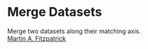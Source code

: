 Merge Datasets
==============

Merge two datasets along their matching axis.    
[Martin A. Fitzpatrick][]

  [Martin A. Fitzpatrick]: http://martinfitzpatrick.name/
